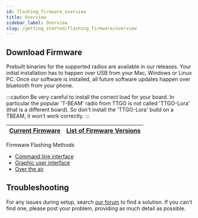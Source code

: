 ```yaml
---
id: flashing_firmware_overview
title: Overview
sidebar_label: Overview
slug: /getting_started/flashing_firmware/overview
---
```

## Download Firmware

Prebuilt binaries for the supported radios are available in our releases. Your initial installation has to happen over USB from your Mac, Windows or Linux PC. Once our software is installed, all future software updates happen over bluetooth from your phone.

:::caution
Be very careful to install the correct load for your board. In particular the popular 'T-BEAM' radio from TTGO is not called 'TTGO-Lora' (that is a different board). So don't install the 'TTGO-Lora' build on a TBEAM, it won't work correctly.
:::

<!--- TODO I'd like to create prettier buttons for this than just a table --->
| [Current Firmware](https://github.com/meshtastic/meshtastic-device/releases/latest) | [List of Firmware Versions](https://github.com/meshtastic/meshtastic-device/releases/) |
| :--------------: | :-----------------------: |

Firmware Flashing Methods
- [Command line interface](cli)
- [Graphic user interface](gui)
- [Over the air](ota)

## Troubleshooting

For any issues during setup, search [our forum](https://meshtastic.discourse.group) to find a solution. If you can't find one, please post your problem, providing as much detail as possible.
